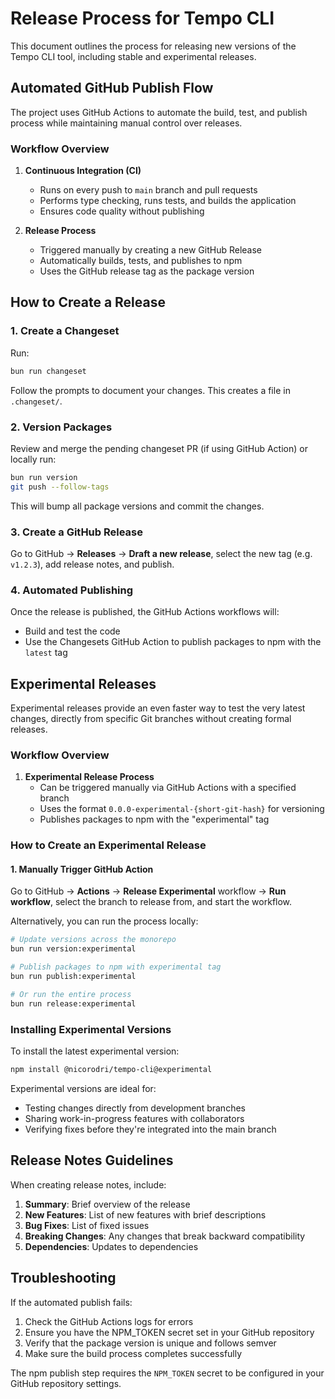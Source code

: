 # Release Process for Tempo CLI

This document outlines the process for releasing new versions of the Tempo CLI tool, including stable and experimental releases.

## Automated GitHub Publish Flow

The project uses GitHub Actions to automate the build, test, and publish process while maintaining manual control over releases.

### Workflow Overview

1. **Continuous Integration (CI)**
   - Runs on every push to `main` branch and pull requests
   - Performs type checking, runs tests, and builds the application
   - Ensures code quality without publishing

2. **Release Process**
   - Triggered manually by creating a new GitHub Release
   - Automatically builds, tests, and publishes to npm
   - Uses the GitHub release tag as the package version

## How to Create a Release

### 1. Create a Changeset

Run:
```bash
bun run changeset
```
Follow the prompts to document your changes. This creates a file in `.changeset/`.

### 2. Version Packages

Review and merge the pending changeset PR (if using GitHub Action) or locally run:
```bash
bun run version
git push --follow-tags
```
This will bump all package versions and commit the changes.

### 3. Create a GitHub Release

Go to GitHub → **Releases** → **Draft a new release**, select the new tag (e.g. `v1.2.3`), add release notes, and publish.

### 4. Automated Publishing

Once the release is published, the GitHub Actions workflows will:

- Build and test the code
- Use the Changesets GitHub Action to publish packages to npm with the `latest` tag



## Experimental Releases

Experimental releases provide an even faster way to test the very latest changes, directly from specific Git branches without creating formal releases.

### Workflow Overview

1. **Experimental Release Process**
   - Can be triggered manually via GitHub Actions with a specified branch
   - Uses the format `0.0.0-experimental-{short-git-hash}` for versioning
   - Publishes packages to npm with the "experimental" tag

### How to Create an Experimental Release

#### 1. Manually Trigger GitHub Action

Go to GitHub → **Actions** → **Release Experimental** workflow → **Run workflow**, select the branch to release from, and start the workflow.

Alternatively, you can run the process locally:

```bash
# Update versions across the monorepo
bun run version:experimental

# Publish packages to npm with experimental tag
bun run publish:experimental

# Or run the entire process
bun run release:experimental
```

### Installing Experimental Versions

To install the latest experimental version:

```bash
npm install @nicorodri/tempo-cli@experimental
```

Experimental versions are ideal for:
- Testing changes directly from development branches
- Sharing work-in-progress features with collaborators
- Verifying fixes before they're integrated into the main branch

## Release Notes Guidelines

When creating release notes, include:

1. **Summary**: Brief overview of the release
2. **New Features**: List of new features with brief descriptions
3. **Bug Fixes**: List of fixed issues
4. **Breaking Changes**: Any changes that break backward compatibility
5. **Dependencies**: Updates to dependencies

## Troubleshooting

If the automated publish fails:

1. Check the GitHub Actions logs for errors
2. Ensure you have the NPM_TOKEN secret set in your GitHub repository
3. Verify that the package version is unique and follows semver
4. Make sure the build process completes successfully

The npm publish step requires the `NPM_TOKEN` secret to be configured in your GitHub repository settings.
